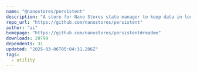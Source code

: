 ```yaml
---
name: "@nanostores/persistent"
description: "A store for Nano Stores state manager to keep data in localStorage"
repo_url: "https://github.com/nanostores/persistent"
author: "ai"
homepage: "https://github.com/nanostores/persistent#readme"
downloads: 20799
dependents: 31
updated: "2025-03-06T05:04:31.206Z"
tags: 
  - utility
---
```

